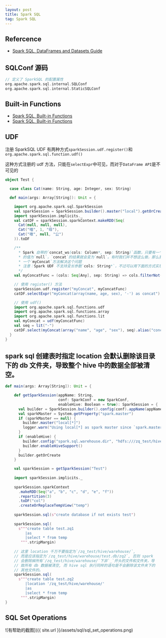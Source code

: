 ```yaml
---
layout: post
title: Spark SQL
tag: Spark SQL
---
```


## Refercence
* [Spark SQL, DataFrames and Datasets Guide](https://spark.apache.org/docs/latest/sql-programming-guide.html)

## SQLConf 源码
```scala
// 定义了 SparkSQL 的配置属性
org.apache.spark.sql.internal.SQLConf
org.apache.spark.sql.internal.StaticSQLConf
```

## Built-in Functions
* [Spark SQL, Built-in Functions](https://spark.apache.org/docs/latest/sql-ref-functions-builtin.html)
* [Spark SQL, Built-in Functions](http://spark.apache.org/docs/latest/api/sql/index.html)

## UDF
注册 SparkSQL UDF 有两种方式`sparkSession.udf.register()`和`org.apache.spark.sql.function.udf()`

这种方式注册的 udf 方法，只能在`selectExpr`中可见，而对于`DataFrame API`是不可见的
```scala
object Test {

  case class Cat(name: String, age: Integer, sex: String)

  def main(args: Array[String]): Unit = {

    import org.apache.spark.sql.SparkSession
    val sparkSession = SparkSession.builder().master("local").getOrCreate()
    import sparkSession.implicits._
    val catDF = sparkSession.sparkContext.makeRDD(Seq(
      Cat(null, null, null),
      Cat("喵", 1, "母"),
      Cat("嗷", null, "公")
    )).toDF

    /**
      * Spark 自带的`concat_ws(cols: Column*, sep: String)`函数，只要有一个Column 
      * 的值为`null`，`concat`的结果就会变为`null`。有时我们并不想这么做，那么我们实现
      * 一个`myConcat`方法解决这个问题
      * 注意：Spark UDF 不支持变长参数`cols: String*`，不过可以用下面的方式实现
      */
    val myConcatFunc = (cols: Seq[Any], sep: String) => cols.filterNot(_ == null).mkString(sep)

    // 使用 register() 方法
    sparkSession.udf.register("myConcat", myConcatFunc)
    catDF.selectExpr("myConcat(array(name, age, sex), '-') as concat").show()

    // 使用 udf()
    import org.apache.spark.sql.functions.udf
    import org.apache.spark.sql.functions.array
    import org.apache.spark.sql.functions.lit
    val myConcat = udf(myConcatFunc)
    val seq = lit("-")
    catDF.select(myConcat(array("name", "age", "sex"), seq).alias("concat")).show()
  }
}
```

## spark sql 创建表时指定 location 会默认删除该目录下的 db 文件夹，导致整个 hive 中的数据全部被清空。
```scala
def main(args: Array[String]): Unit = {

    def getSparkSession(appName: String,
                        conf: SparkConf = new SparkConf,
                        enableHive: Boolean = true): SparkSession = {
      val builder = SparkSession.builder().config(conf).appName(appName)
      val sparkMaster = System.getProperty("spark.master")
      if (sparkMaster == null) {
        builder.master("local[*]")
        logger.warn("Using local[*] as spark master since `spark.master` is not set.")
      }
      if (enableHive) {
        builder.config("spark.sql.warehouse.dir", "hdfs:///zq_test/hive/warehouse")
        builder.enableHiveSupport()
      }
      builder.getOrCreate
    }

    val sparkSession = getSparkSession("Test")
    
    import sparkSession.implicits._
    
    sparkSession.sparkContext
      .makeRDD(Seq("a", "b", "c", "d", "e", "f"))
      .repartition(3)
      .toDF("col")
      .createOrReplaceTempView("temp")
      
    sparkSession.sql(s"create database if not exists test")
    
    sparkSession.sql(
      s"""create table test.zq1
         |as
         |select * from temp
       """.stripMargin)
       
    // 这里 location 千万不要指定为`/zq_test/hive/warehouse/`,
    // 而是应该指定为`/zq_test/hive/warehouse/test.db/zq2`, 否则 spark
    // 会删除掉所有`/zq_test/hive/warehouse/`下非`_`开头的文件和文件夹，导
    // 致所有 db 数据被清空, 而 hive sql 执行同样的语句是不会删除该文件夹下的
    // 其他文件的。 
    sparkSession.sql(
      s"""create table test.zq2
         |location '/zq_test/hive/warehouse/'
         |as
         |select * from temp
       """.stripMargin)
}
```

## SQL Set Operations
![有帮助的截图]({{ site.url }}/assets/sql/sql_set_operations.png)